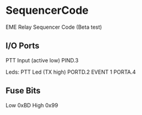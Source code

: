 # SequencerCode
EME Relay Sequencer Code (Beta test)

## I/O Ports
PTT Input (active low)  PIND.3

Leds:
PTT Led (TX high)       PORTD.2
EVENT 1                 PORTA.4

## Fuse Bits
Low   0xBD
High  0x99
